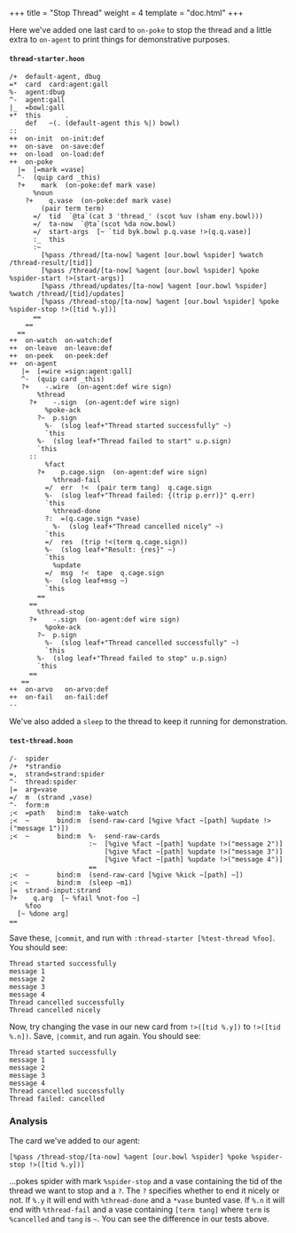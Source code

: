 +++
title = "Stop Thread"
weight = 4
template = "doc.html"
+++

Here we've added one last card to `on-poke` to stop the thread and a little extra to `on-agent` to print things for demonstrative purposes.

#### `thread-starter.hoon`

```hoon
/+  default-agent, dbug
=*  card  card:agent:gall
%-  agent:dbug
^-  agent:gall
|_  =bowl:gall
+*  this      .
    def   ~(. (default-agent this %|) bowl)
::
++  on-init  on-init:def
++  on-save  on-save:def
++  on-load  on-load:def
++  on-poke
  |=  [=mark =vase]
  ^-  (quip card _this)
  ?+    mark  (on-poke:def mark vase)
      %noun
    ?+    q.vase  (on-poke:def mark vase)
        (pair term term)
      =/  tid  `@ta`(cat 3 'thread_' (scot %uv (sham eny.bowl)))
      =/  ta-now  `@ta`(scot %da now.bowl)
      =/  start-args  [~ `tid byk.bowl p.q.vase !>(q.q.vase)]
      :_  this
      :~
        [%pass /thread/[ta-now] %agent [our.bowl %spider] %watch /thread-result/[tid]]
        [%pass /thread/[ta-now] %agent [our.bowl %spider] %poke %spider-start !>(start-args)]
        [%pass /thread/updates/[ta-now] %agent [our.bowl %spider] %watch /thread/[tid]/updates]
        [%pass /thread-stop/[ta-now] %agent [our.bowl %spider] %poke %spider-stop !>([tid %.y])]
      ==
    ==
  ==
++  on-watch  on-watch:def
++  on-leave  on-leave:def
++  on-peek   on-peek:def
++  on-agent
   |=  [=wire =sign:agent:gall]
   ^-  (quip card _this)
   ?+    -.wire  (on-agent:def wire sign)
       %thread
     ?+    -.sign  (on-agent:def wire sign)
         %poke-ack
       ?~  p.sign
         %-  (slog leaf+"Thread started successfully" ~)
         `this
       %-  (slog leaf+"Thread failed to start" u.p.sign)
       `this
     ::
         %fact
       ?+    p.cage.sign  (on-agent:def wire sign)
           %thread-fail
         =/  err  !<  (pair term tang)  q.cage.sign
         %-  (slog leaf+"Thread failed: {(trip p.err)}" q.err)
         `this
           %thread-done
         ?:  =(q.cage.sign *vase)
           %-  (slog leaf+"Thread cancelled nicely" ~)
         `this
         =/  res  (trip !<(term q.cage.sign))
         %-  (slog leaf+"Result: {res}" ~)
         `this
           %update
         =/  msg  !<  tape  q.cage.sign
         %-  (slog leaf+msg ~)
         `this
       ==
     ==
       %thread-stop
     ?+    -.sign  (on-agent:def wire sign)
         %poke-ack
       ?~  p.sign
         %-  (slog leaf+"Thread cancelled successfully" ~)
         `this
       %-  (slog leaf+"Thread failed to stop" u.p.sign)
       `this
     ==
   ==
++  on-arvo   on-arvo:def
++  on-fail   on-fail:def
--
```

We've also added a `sleep` to the thread to keep it running for demonstration.

#### `test-thread.hoon`

```hoon
/-  spider
/+  *strandio
=,  strand=strand:spider
^-  thread:spider
|=  arg=vase
=/  m  (strand ,vase)
^-  form:m
;<  =path   bind:m  take-watch
;<  ~       bind:m  (send-raw-card [%give %fact ~[path] %update !>("message 1")])
;<  ~       bind:m  %-  send-raw-cards
                    :~  [%give %fact ~[path] %update !>("message 2")]
                        [%give %fact ~[path] %update !>("message 3")]
                        [%give %fact ~[path] %update !>("message 4")]
                    ==
;<  ~       bind:m  (send-raw-card [%give %kick ~[path] ~])
;<  ~       bind:m  (sleep ~m1)
|=  strand-input:strand
?+    q.arg  [~ %fail %not-foo ~]
    %foo
  [~ %done arg]
==
```

Save these, `|commit`, and run with `:thread-starter [%test-thread %foo]`. You should see:

```
Thread started successfully
message 1
message 2
message 3
message 4
Thread cancelled successfully
Thread cancelled nicely
```

Now, try changing the vase in our new card from `!>([tid %.y])` to `!>([tid %.n])`. Save, `|commit`, and run again. You should see:

```
Thread started successfully
message 1
message 2
message 3
message 4
Thread cancelled successfully
Thread failed: cancelled
```

### Analysis

The card we've added to our agent:

```hoon
[%pass /thread-stop/[ta-now] %agent [our.bowl %spider] %poke %spider-stop !>([tid %.y])]
```

...pokes spider with mark `%spider-stop` and a vase containing the tid of the thread we want to stop and a `?`. The `?` specifies whether to end it nicely or not. If `%.y` it will end with `%thread-done` and a `*vase` bunted vase. If `%.n` it will end with `%thread-fail` and a vase containing `[term tang]` where `term` is `%cancelled` and `tang` is `~`. You can see the difference in our tests above.
